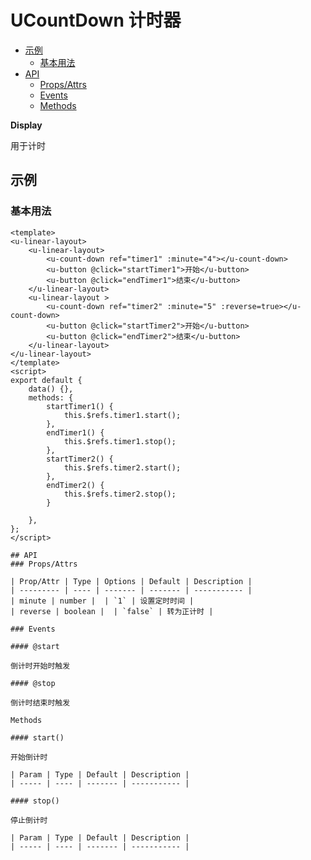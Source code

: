 <!-- 该 README.md 根据 api.yaml 和 docs/*.md 自动生成，为了方便在 GitHub 和 NPM 上查阅。如需修改，请查看源文件 -->

# UCountDown 计时器

- [示例](#示例)
    - [基本用法](#基本用法)
- [API]()
    - [Props/Attrs](#propsattrs)
    - [Events](#events)
    - [Methods](#methods)

**Display**

用于计时

## 示例
### 基本用法

``` vue
<template>
<u-linear-layout>
    <u-linear-layout>
        <u-count-down ref="timer1" :minute="4"></u-count-down>
        <u-button @click="startTimer1">开始</u-button>
        <u-button @click="endTimer1">结束</u-button>
    </u-linear-layout>
    <u-linear-layout >
        <u-count-down ref="timer2" :minute="5" :reverse=true></u-count-down>
        <u-button @click="startTimer2">开始</u-button>
        <u-button @click="endTimer2">结束</u-button>
    </u-linear-layout>
</u-linear-layout>
</template>
<script>
export default {
    data() {},
    methods: {
        startTimer1() {
            this.$refs.timer1.start();
        },
        endTimer1() {
            this.$refs.timer1.stop();
        },
        startTimer2() {
            this.$refs.timer2.start();
        },
        endTimer2() {
            this.$refs.timer2.stop();
        }
        
    },
};
</script>

## API
### Props/Attrs

| Prop/Attr | Type | Options | Default | Description |
| --------- | ---- | ------- | ------- | ----------- |
| minute | number |  | `1` | 设置定时时间 |
| reverse | boolean |  | `false` | 转为正计时 |

### Events

#### @start

倒计时开始时触发

#### @stop

倒计时结束时触发

Methods

#### start()

开始倒计时

| Param | Type | Default | Description |
| ----- | ---- | ------- | ----------- |

#### stop()

停止倒计时

| Param | Type | Default | Description |
| ----- | ---- | ------- | ----------- |

